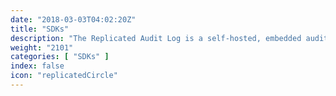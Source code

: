 ```yaml
---
date: "2018-03-03T04:02:20Z"
title: "SDKs"
description: "The Replicated Audit Log is a self-hosted, embedded audit log for your application."
weight: "2101"
categories: [ "SDKs" ]
index: false
icon: "replicatedCircle"
---
```



